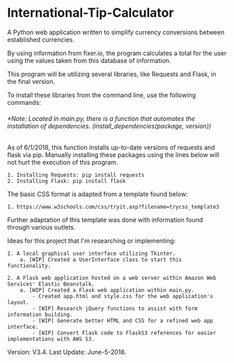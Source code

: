 # International-Tip-Calculator
A Python web application written to simplify currency conversions between established currencies.

By using information from fixer.io, the program calculates a total for the user using the values taken from this database of information.

This program will be utilizing several libraries, like Requests and Flask, in the final version.

To install these libraries from the command line, use the following commands:

###### *Note: Located in main.py, there is a function that automates the installation of dependencies. (install_dependencies(package, version))

As of 6/1/2018, this function installs up-to-date versions of requests and flask via pip.
Manually installing these packages using the lines below will not hurt the execution of this program.

    1. Installing Requests: pip install requests
    2. Installing Flask: pip install flask

The basic CSS format is adapted from a template found below:

    1. https://www.w3schools.com/css/tryit.asp?filename=trycss_template3

Further adaptation of this template was done with information found through various outlets.

Ideas for this project that I'm researching or implementing:

    1. A local graphical user interface utilizing Tkinter.
        a. [WIP] Created a UserInterface class to start this functionality.

    2. A Flask web application hosted on a web server within Amazon Web Services' Elastic Beanstalk.
        a. [WIP] Created a Flask web application within main.py.
            - Created app.html and style.css for the web application's layout.
            - [WIP] Research jQuery functions to assist with form information building.
            - [WIP] Generate better HTML and CSS for a refined web app interface.
            - [WIP] Convert Flask code to FlaskS3 references for easier implementations with AWS S3.

Version: V3.4.
Last Update: June-5-2018.
